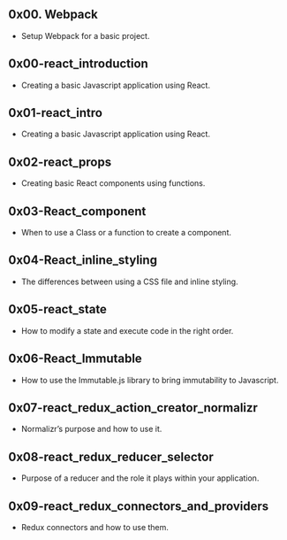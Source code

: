 ## 0x00. Webpack
- Setup Webpack for a basic project.

## 0x00-react_introduction
- Creating a basic Javascript application using React.

## 0x01-react_intro
- Creating a basic Javascript application using React.

## 0x02-react_props
- Creating basic React components using functions.

## 0x03-React_component
- When to use a Class or a function to create a component.

## 0x04-React_inline_styling
- The differences between using a CSS file and inline styling.

## 0x05-react_state
- How to modify a state and execute code in the right order.

## 0x06-React_Immutable
- How to use the Immutable.js library to bring immutability to Javascript.

## 0x07-react_redux_action_creator_normalizr
- Normalizr’s purpose and how to use it.

## 0x08-react_redux_reducer_selector
- Purpose of a reducer and the role it plays within your application.

## 0x09-react_redux_connectors_and_providers
- Redux connectors and how to use them.
